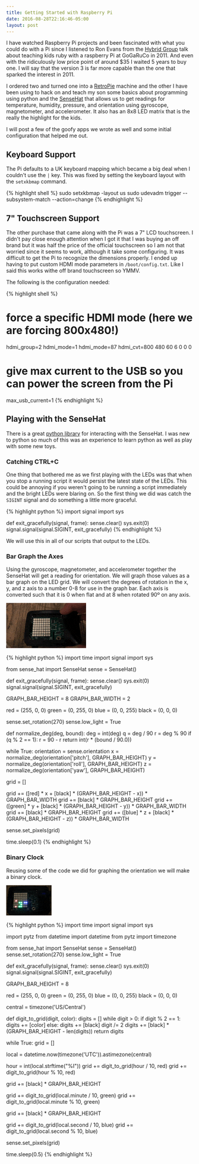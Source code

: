 ```yaml
---
title: Getting Started with Raspberry Pi
date: 2016-08-28T22:16:46-05:00
layout: post
---
```


I have watched Raspberry Pi projects and been fascinated with what you could do with a Pi since I listened to Ron Evans from the [Hybrid Group](http://hybridgroup.com/) talk about teaching kids ruby with a raspberry Pi at GoGaRuCo in 2011. And even with the ridiculously low price point of around $35 I waited 5 years to buy one. I will say that the version 3 is far more capable than the one that sparked the interest in 2011.

I ordered two and turned one into a [RetroPie](https://retropie.org.uk/) machine and the other I have been using to hack on and teach my son some basics about programming using python and the [SenseHat](https://www.raspberrypi.org/products/sense-hat/) that allows us to get readings for temperature, humidity, pressure, and orientation using gyroscope, magnetometer, and accelerometer. It also has an 8x8 LED matrix that is the really the highlight for the kids.

I will post a few of the goofy apps we wrote as well and some initial configuration that helped me out.

## Keyboard Support

The Pi defaults to a UK keyboard mapping which became a big deal when I couldn't use the `|` key. This was fixed by setting the keyboard layout with the `setxkbmap` command.

{% highlight shell %}
sudo setxkbmap -layout us
sudo udevadm trigger --subsystem-match --action=change
{% endhighlight %}

## 7" Touchscreen Support

The other purchase that came along with the Pi was a 7" LCD touchscreen. I didn't pay close enough attention when I got it that I was buying an off brand but it was half the price of the official touchscreen so I am not that worried since it seems to work, although it take some configuring. It was difficult to get the Pi to recognize the dimensions properly. I ended up having to put custom HDMI mode parameters in `/boot/config.txt`. Like I said this works withe off brand touchscreen so YMMV.

The following is the configuration needed:

{% highlight shell %}
# force a specific HDMI mode (here we are forcing 800x480!)
hdmi_group=2
hdmi_mode=1
hdmi_mode=87
hdmi_cvt=800 480 60 6 0 0 0

# give max current to the USB so you can power the screen from the Pi
max_usb_current=1
{% endhighlight %}

## Playing with the SenseHat

There is a great [python library](http://pythonhosted.org/sense-hat/) for interacting with the SenseHat. I was new to python so much of this was an experience to learn python as well as play with some new toys.

### Catching CTRL+C

One thing that bothered me as we first playing with the LEDs was that when you stop a running script it would persist the latest state of the LEDs. This could be annoying if you weren't going to be running a script immediately and the bright LEDs were blaring on. So the first thing we did was catch the `SIGINT` signal and do something a little more graceful.

{% highlight python %}
import signal
import sys

def exit_gracefully(signal, frame):
  sense.clear()
  sys.exit(0)
signal.signal(signal.SIGINT, exit_gracefully)
{% endhighlight %}

We will use this in all of our scripts that output to the LEDs.

### Bar Graph the Axes

Using the gyroscope, magnetometer, and accelerometer together the SenseHat will get a reading for orientation. We will graph those values as a bar graph on the LED grid. We will convert the degrees of rotation in the x, y, and z axis to a number 0-8 for use in the graph bar. Each axis is converted such that it is 0 when flat and at 8 when rotated 90º on any axis.

![](/assets/article_images/2016-08-28-getting-started-with-raspberry-pi/gyro.gif)

{% highlight python %}
import time
import signal
import sys

from sense_hat import SenseHat
sense = SenseHat()

def exit_gracefully(signal, frame):
  sense.clear()
  sys.exit(0)
signal.signal(signal.SIGINT, exit_gracefully)

GRAPH_BAR_HEIGHT = 8
GRAPH_BAR_WIDTH = 2

red = (255, 0, 0)
green = (0, 255, 0)
blue = (0, 0, 255)
black = (0, 0, 0)

sense.set_rotation(270)
sense.low_light = True

def normalize_deg(deg, bound):
  deg = int(deg)
  q = deg / 90
  r = deg % 90
  if (q % 2 == 1):
    r = 90 - r
  return int(r * (bound / 90.0))

while True:
  orientation = sense.orientation
  x = normalize_deg(orientation['pitch'], GRAPH_BAR_HEIGHT)
  y = normalize_deg(orientation['roll'], GRAPH_BAR_HEIGHT)
  z = normalize_deg(orientation['yaw'], GRAPH_BAR_HEIGHT)

  grid = []

  grid += ([red] * x + [black] * (GRAPH_BAR_HEIGHT - x)) * GRAPH_BAR_WIDTH
  grid += [black] * GRAPH_BAR_HEIGHT
  grid += ([green] * y + [black] * (GRAPH_BAR_HEIGHT - y)) * GRAPH_BAR_WIDTH
  grid += [black] * GRAPH_BAR_HEIGHT
  grid += ([blue] * z + [black] * (GRAPH_BAR_HEIGHT - z)) * GRAPH_BAR_WIDTH

  sense.set_pixels(grid)

  time.sleep(0.1)
{% endhighlight %}

### Binary Clock

Reusing some of the code we did for graphing the orientation we will make a binary clock.

![](/assets/article_images/2016-08-28-getting-started-with-raspberry-pi/clock.gif)

{% highlight python %}
import time
import signal
import sys

import pytz
from datetime import datetime
from pytz import timezone

from sense_hat import SenseHat
sense = SenseHat()
sense.set_rotation(270)
sense.low_light = True

def exit_gracefully(signal, frame):
  sense.clear()
  sys.exit(0)
signal.signal(signal.SIGINT, exit_gracefully)

GRAPH_BAR_HEIGHT = 8

red = (255, 0, 0)
green = (0, 255, 0)
blue = (0, 0, 255)
black = (0, 0, 0)

central = timezone('US/Central')

def digit_to_grid(digit, color):
  digits = []
  while digit > 0:
    if digit % 2 == 1:
      digits += [color]
    else:
      digits += [black]
    digit /= 2
  digits += [black] * (GRAPH_BAR_HEIGHT - len(digits))
  return digits

while True:
  grid = []

  local = datetime.now(timezone('UTC')).astimezone(central)

  hour = int(local.strftime("%I"))
  grid += digit_to_grid(hour / 10, red)
  grid += digit_to_grid(hour % 10, red)

  grid += [black] * GRAPH_BAR_HEIGHT
  
  grid += digit_to_grid(local.minute / 10, green)
  grid += digit_to_grid(local.minute % 10, green)

  grid += [black] * GRAPH_BAR_HEIGHT

  grid += digit_to_grid(local.second / 10, blue)
  grid += digit_to_grid(local.second % 10, blue)

  sense.set_pixels(grid)

  time.sleep(0.5)
{% endhighlight %}
